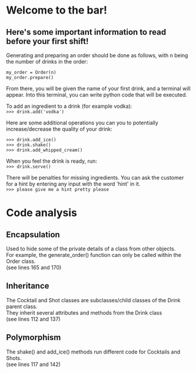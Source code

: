 # Welcome to the bar! 
## Here's some important information to read before your first shift!

Generating and preparing an order should be done as follows, with n being the number of drinks in the order:

```
my_order = Order(n)
my_order.prepare()
``` 

From there, you will be given the name of your first drink, and a terminal will appear.
Into this terminal, you can write python code that will be executed.

To add an ingredient to a drink (for example vodka):  
`>>> drink.add('vodka')`

Here are some additional operations you can you to potentially increase/decrease the quality of your drink:  
```
>>> drink.add_ice()
>>> drink.shake()
>>> drink.add_whipped_cream()
```

When you feel the drink is ready, run:  
`>>> drink.serve()`

There will be penalties for missing ingredients. 
You can ask the customer for a hint by entering any input with the word 'hint' in it.  
`>>> please give me a hint pretty please`


# Code analysis
## Encapsulation
Used to hide some of the private details of a class from other objects.  
For example, the generate_order() function can only be called within the Order class.  
(see lines 165 and 170)

## Inheritance
The Cocktail and Shot classes are subclasses/child classes of the Drink parent class.  
They inherit several attributes and methods from the Drink class  
(see lines 112 and 137)  

## Polymorphism
The shake() and add_ice() methods run different code for Cocktails and Shots.  
(see lines 117 and 142)


